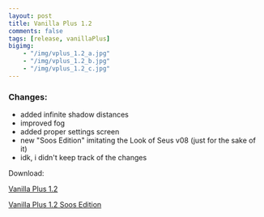 ```yaml
---
layout: post
title: Vanilla Plus 1.2
comments: false
tags: [release, vanillaPlus]
bigimg: 
    - "/img/vplus_1.2_a.jpg"
    - "/img/vplus_1.2_b.jpg"
    - "/img/vplus_1.2_c.jpg"
---
```


<h3>Changes:</h3>

* added infinite shadow distances
* improved fog
* added proper settings screen
* new "Soos Edition" imitating the Look of Seus v08 (just for the sake of it)
* idk, i didn't keep track of the changes

Download:

[Vanilla Plus 1.2](https://github.com/rre36/glsl_vplus/releases/download/v1.2/VanillaPlus_v1.2.zip)

[Vanilla Plus 1.2 Soos Edition](https://github.com/rre36/glsl_vplus/releases/download/v1.2/VanillaPlus_v1.2_SoosEdition.zip)
